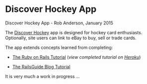 # Discover Hockey App 

Discover Hockey App - Rob Anderson, January 2015

The [Discover Hockey](https://discover-hockey.herokuapp.com/) app is designed for hockey card enthusiasts.
Optionally, site users can link to eBay to buy, sell or trade cards.

The app extends concepts learned from completing:

- [The Ruby on Rails Tutorial](https://www.railstutorial.org/book) (*view completed tutorial on* [*Heroku*](https://gentle-gorge-9313.herokuapp.com))

- [The RailsGuide Blog Tutorial](http://guides.rubyonrails.org)

It is very much a work in progress ...
